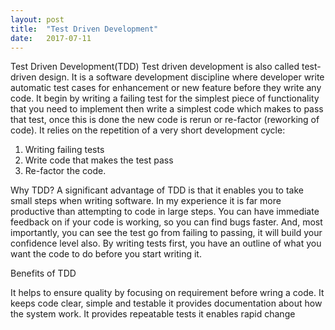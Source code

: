 ```yaml
---
layout: post
title:  "Test Driven Development"
date:   2017-07-11
---
```


Test Driven Development(TDD)
Test driven development is also called test-driven design. It is a software development discipline where developer write automatic test cases for enhancement or new feature before they write any code. It begin by writing a failing test for the simplest piece of functionality that you need to implement then write a simplest code which makes to pass that test, once this is done the new code is rerun or re-factor (reworking of code). It relies on the repetition of a very short development cycle:
1. Writing failing tests
2. Write code that makes the test pass
3. Re-factor the code.

Why TDD?
A significant advantage of TDD is that it enables you to take small steps when writing software. In my experience it is far more productive than attempting to code in large steps. You can have immediate feedback on if your code is working, so you can find bugs faster. And, most importantly, you can see the test go from failing to passing, it will build your confidence level also. By writing tests first, you have an outline of what you want the code to do before you start writing it.

Benefits of TDD

It helps to ensure quality by focusing on requirement before wring a code.
It keeps code clear, simple and testable
it provides documentation about how the system work.
It provides repeatable tests
it enables rapid change
